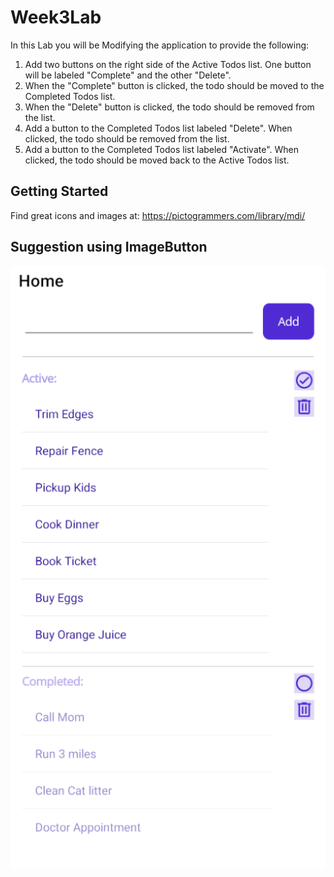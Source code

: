 # Week3Lab

In this Lab you will be Modifying the application to provide the following:
1) Add two buttons on the right side of the Active Todos list. One button will be labeled "Complete" and the other "Delete".
2) When the "Complete" button is clicked, the todo should be moved to the Completed Todos list.
3) When the "Delete" button is clicked, the todo should be removed from the list.
4) Add a button to the Completed Todos list labeled "Delete". When clicked, the todo should be removed from the list.
5) Add a button to the Completed Todos list labeled "Activate". When clicked, the todo should be moved back to the Active Todos list.

## Getting Started
Find great icons and images at: https://pictogrammers.com/library/mdi/

## Suggestion using ImageButton
![image](Example.png)
